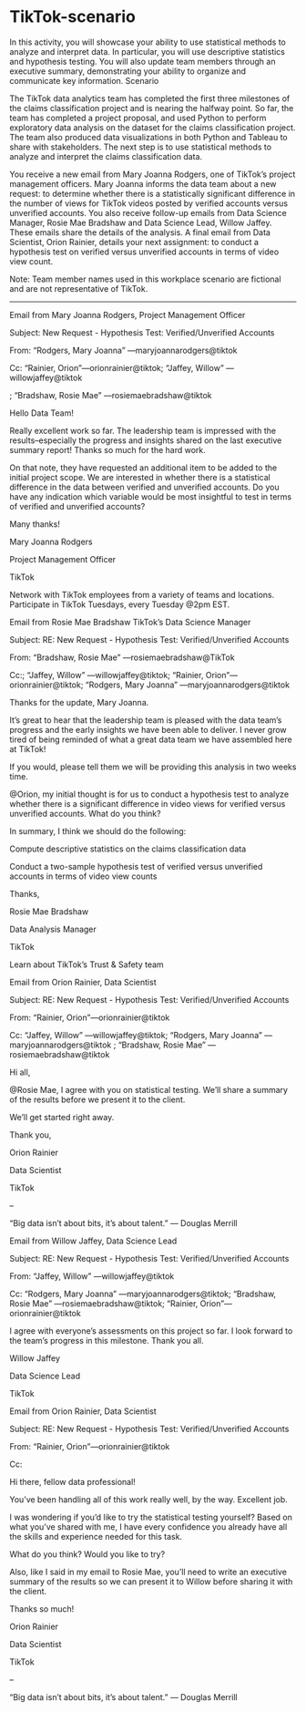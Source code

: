 # TikTok-scenario
In this activity, you will showcase your ability to use statistical methods to analyze and interpret data. In particular, you will use descriptive statistics and hypothesis testing. You will also update team members through an executive summary, demonstrating your ability to organize and communicate key information. 
Scenario

The TikTok data analytics team has completed the first three milestones of the claims classification project and is nearing the halfway point. So far, the team has completed a project proposal, and used Python to perform exploratory data analysis on the dataset for the claims classification project. The team also produced data visualizations in both Python and Tableau to share with stakeholders. The next step is to use statistical methods to analyze and interpret the claims classification data. 

You receive a new email from Mary Joanna Rodgers, one of TikTok’s project management officers. Mary Joanna informs the data team about a new request: to determine whether there is a statistically significant difference in the number of views for TikTok videos posted by verified accounts versus unverified accounts. You also receive follow-up emails from Data Science Manager, Rosie Mae Bradshaw and Data Science Lead, Willow Jaffey. These emails share the details of the analysis. A final email from Data Scientist, Orion Rainier, details your next assignment: to conduct a hypothesis test on verified versus unverified accounts in terms of video view count. 

Note: Team member names used in this workplace scenario are fictional and are not representative of TikTok.

______________________________________________

Email from Mary Joanna Rodgers, Project Management Officer 

Subject: New Request - Hypothesis Test: Verified/Unverified Accounts

From: “Rodgers, Mary Joanna” —maryjoannarodgers@tiktok

Cc: “Rainier, Orion”—orionrainier@tiktok; “Jaffey, Willow” —willowjaffey@tiktok

; “Bradshaw, Rosie Mae” —rosiemaebradshaw@tiktok

Hello Data Team! 

Really excellent work so far. The leadership team is impressed with the results–especially the progress and insights shared on the last executive summary report! Thanks so much for the hard work. 

On that note, they have requested an additional item to be added to the initial project scope. We are interested in whether there is a statistical difference in the data between verified and unverified accounts. Do you have any indication which variable would be most insightful to test in terms of verified and unverified accounts? 

Many thanks! 

Mary Joanna Rodgers

Project Management Officer

TikTok

Network with TikTok employees from a variety of teams and locations. Participate in TikTok Tuesdays, every Tuesday @2pm EST.


Email from Rosie Mae Bradshaw TikTok’s Data Science Manager

Subject: RE: New Request - Hypothesis Test: Verified/Unverified Accounts

From: “Bradshaw, Rosie Mae” —rosiemaebradshaw@TikTok

Cc:; “Jaffey, Willow” —willowjaffey@tiktok; “Rainier, Orion”—orionrainier@tiktok; “Rodgers, Mary Joanna” —maryjoannarodgers@tiktok

Thanks for the update, Mary Joanna.

It’s great to hear that the leadership team is pleased with the data team’s progress and the early insights we have been able to deliver. I never grow tired of being reminded of what a great data team we have assembled here at TikTok!

If you would, please tell them we will be providing this analysis in two weeks time. 

@Orion, my initial thought is for us to conduct a hypothesis test to analyze whether there is a significant difference in video views for verified versus unverified accounts. What do you think? 

In summary, I think we should do the following: 

Compute descriptive statistics on the claims classification data

Conduct a two-sample hypothesis test of verified versus unverified accounts in terms of video view counts

Thanks, 

Rosie Mae Bradshaw

Data Analysis Manager

TikTok

Learn about TikTok’s Trust & Safety team


Email from Orion Rainier, Data Scientist

Subject: RE: New Request - Hypothesis Test: Verified/Unverified Accounts

From: “Rainier, Orion”—orionrainier@tiktok

Cc: “Jaffey, Willow” —willowjaffey@tiktok; “Rodgers, Mary Joanna” —maryjoannarodgers@tiktok ; “Bradshaw, Rosie Mae” —rosiemaebradshaw@tiktok

Hi all, 

@Rosie Mae, I agree with you on statistical testing. We’ll share a summary of the results before we present it to the client. 

We’ll get started right away. 

Thank you,

Orion Rainier

Data Scientist

TikTok

–

“Big data isn’t about bits, it’s about talent.” — Douglas Merrill


Email from Willow Jaffey, Data Science Lead

Subject: RE: New Request - Hypothesis Test: Verified/Unverified Accounts

From:  “Jaffey, Willow” —willowjaffey@tiktok

Cc: “Rodgers, Mary Joanna” —maryjoannarodgers@tiktok; “Bradshaw, Rosie Mae” —rosiemaebradshaw@tiktok; “Rainier, Orion”—orionrainier@tiktok

I agree with everyone’s assessments on this project so far. I look forward to the team’s progress in this milestone. Thank you all. 

Willow Jaffey

Data Science Lead

TikTok

  

Email from Orion Rainier, Data Scientist

Subject: RE: New Request - Hypothesis Test: Verified/Unverified Accounts

From:  “Rainier, Orion”—orionrainier@tiktok

Cc:

Hi there, fellow data professional! 

You’ve been handling all of this work really well, by the way. Excellent job. 

I was wondering if you’d like to try the statistical testing yourself? Based on what you’ve shared with me, I have every confidence you already have all the skills and experience needed for this task. 

What do you think? Would you like to try? 

Also, like I said in my email to Rosie Mae, you’ll need to write an executive summary of the results so we can present it to Willow before sharing it with the client. 

Thanks so much! 

Orion Rainier

Data Scientist

TikTok

–

“Big data isn’t about bits, it’s about talent.” — Douglas Merrill
